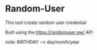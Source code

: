 # Random-User
This tool create random user credential

Built using the https://randomuser.me/ API


note:
BIRTHDAY --> day/month/year

